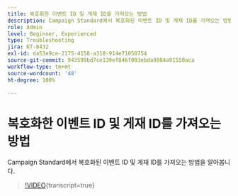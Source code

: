 ```yaml
---
title: 복호화한 이벤트 ID 및 게재 ID를 가져오는 방법
description: Campaign Standard에서 복호화된 이벤트 ID 및 게재 ID를 가져오는 방법을 알아봅니다.
role: Admin
level: Beginner, Experienced
type: Troubleshooting
jira: KT-8432
exl-id: da53e9ce-2175-4158-a318-914e71050754
source-git-commit: 943599bd7ce139ef846f093ebda9084a91550aca
workflow-type: tm+mt
source-wordcount: '48'
ht-degree: 100%

---
```


# 복호화한 이벤트 ID 및 게재 ID를 가져오는 방법

Campaign Standard에서 복호화된 이벤트 ID 및 게재 ID를 가져오는 방법을 알아봅니다.

>[!VIDEO](https://video.tv.adobe.com/v/3437894?learn=on&captions=kor){transcript=true}
